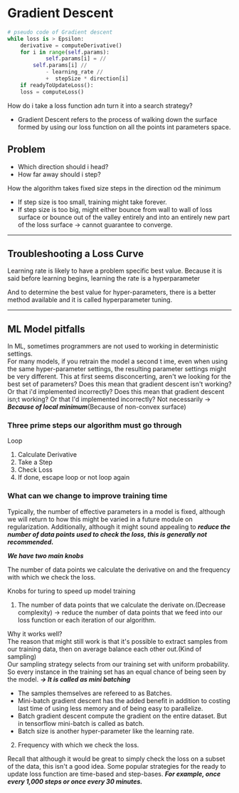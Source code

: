# Gradient Descent

```python
# pseudo code of Gradient descent
while loss is > Epsilon:
    derivative = computeDerivative()
    for i in range(self.params):
            self.params[i] = //
        self.params[i] //
            - learning_rate //
            +  stepSize * direction[i]
    if readyToUpdateLoss():
    loss = computeLoss()
```

How do i take a loss function adn turn it into a search strategy?  

- Gradient Descent refers to the process of walking down the surface formed by using our loss function on all the points int parameters space.  

## Problem

- Which direction should i head?
- How far away should i step?  

How the algorithm takes fixed size steps in the direction od the minimum

- If step size is too small, training might take forever.
- If step size is too big, might either bounce from wall to wall of loss surface or bounce out of the valley entirely and into an entirely new part of the loss surface -> cannot guarantee to converge.  

---

## Troubleshooting a Loss Curve

Learning rate is likely to have a problem specific best value. Because it is said before learning begins, learning the rate is a hyperparameter  

And to determine the best value for hyper-parameters, there is a better method available and it is called hyperparameter tuning.

---

## ML Model pitfalls

In ML, sometimes programmers are not used to working in deterministic settings.  
For many models, if you retrain the model a second t ime, even when using the same hyper-parameter settings, the resulting parameter settings might be very different. This at first seems disconcerting, aren't we looking for the best set of parameters? Does this mean that gradient descent isn't working? Or that i'd implemented incorrectly?  Does this mean that gradient descent isn;t working? Or that I'd implemented incorrectly? Not necessarily
-> ***Because of local minimum***(Because of non-convex surface)

### Three prime steps our algorithm must go through

Loop  

1. Calculate Derivative
2. Take a Step
3. Check Loss
4. If done, escape loop or not loop again

### What can we change to improve training time

Typically, the number of effective parameters in a model is fixed, although we will return to how this might be varied in a future module on regularization. Additionally, although it might sound appealing to ***reduce the number of data points used to check the loss, this is generally not recommended.***  

***We have two main knobs***

The number of data points we calculate the derivative on and the frequency with which we check the loss.

Knobs for turing to speed up model training

1. The number of data points that we calculate the derivate on.(Decrease complexity) -> reduce the number of data points that we feed into our loss function or each iteration of our algorithm.

Why it works well?  
The reason that might still work is that it's possible to extract samples from our training data, then on average balance each other out.(Kind of sampling)  
Our sampling strategy selects from our training set with uniform probability. So every instance in the training set has an equal chance of being seen by the model.
***-> It is called as mini batching***  

- The samples themselves are refereed to as Batches.
- Mini-batch gradient descent has the added benefit in addition to costing last time of using less memory and of being easy to parallelize.
- Batch gradient descent compute the gradient on the entire dataset. But in tensorflow mini-batch is called as batch.  
- Batch size is another hyper-parameter like the learning rate.

2. Frequency with which we check the loss.

Recall that although it would be great to simply check the loss on a subset of the data, this isn't a good idea. Some popular strategies for the ready to update loss function are time-based and step-bases. ***For example, once every 1,000 steps or once every 30 minutes.***

